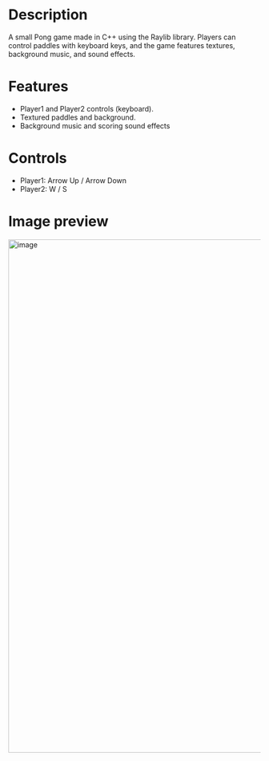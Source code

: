 # Description
A small Pong game made in C++ using the Raylib library. Players can control paddles with keyboard keys, and the game features textures, background music, and sound effects.

# Features
 - Player1 and Player2 controls (keyboard).
 - Textured paddles and background.
 - Background music and scoring sound effects

 # Controls
  - Player1: Arrow Up / Arrow Down
  - Player2: W / S


# Image preview

<img width="1600" height="1023" alt="image" src="https://github.com/user-attachments/assets/c3744250-9a2c-4faf-a10a-652a56ee1d81" />
